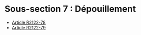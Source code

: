 # Sous-section 7  : Dépouillement &#13;
&#13;


* [Article R2122-78](./LEGIARTI000024280534.md)
* [Article R2122-79](./LEGIARTI000024280536.md)
